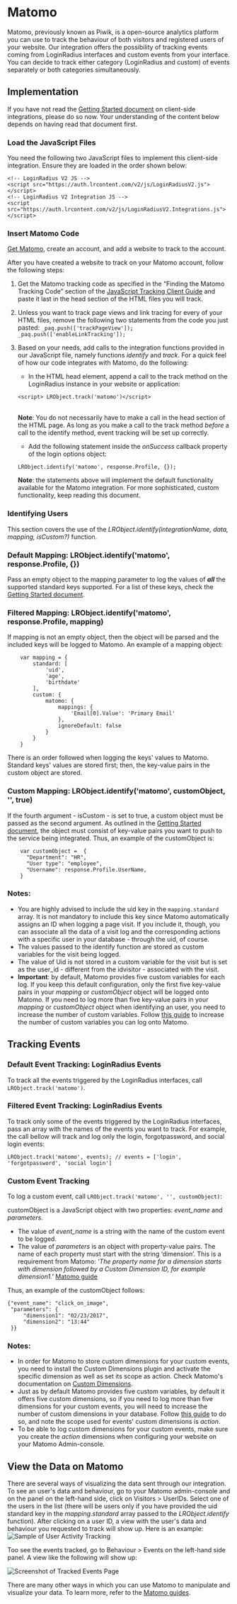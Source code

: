 # Matomo
Matomo, previously known as Piwik, is a open-source analytics platform you can use to track the behaviour of both visitors and registered users of your website. Our integration offers the possibility of tracking events coming from LoginRadius interfaces and custom events from your interface. You can decide to track either category (LoginRadius and custom) of events separately or both categories simultaneously.

## Implementation
If you have not read the [Getting Started document](/integrations/client-side-connectors/getting-started/) on client-side integrations, please do so now. Your understanding of the content below depends on having read that document first.

### Load the JavaScript Files

You need the following two JavaScript files to implement this client-side integration. Ensure they are loaded in the order shown below:

```
<!-- LoginRadius V2 JS -->
<script src="https://auth.lrcontent.com/v2/js/LoginRadiusV2.js"></script>
<!-- LoginRadius V2 Integration JS -->
<script src="https://auth.lrcontent.com/v2/js/LoginRadiusV2.Integrations.js"></script>
```

### Insert Matomo Code

[Get Matomo](https://matomo.org/download/), create an account, and add a website to track to the account.

After you have created a website to track on your Matomo account, follow the following steps:

1. Get the Matomo tracking code as specified in the “Finding the Matomo Tracking Code” section of the [JavaScript Tracking Client Guide](https://developer.matomo.org/guides/tracking-javascript-guide) and paste it last in the head section of the HTML files you will track.
2. Unless you want to track page views and link tracing for every of your HTML files, remove the following two statements from the code you just pasted:
   `_paq.push(['trackPageView']);` <br>
   `_paq.push(['enableLinkTracking']);`
3. Based on your needs, add calls to the integration functions provided in our JavaScript file, namely functions _identify_ and _track_. For a quick feel of how our code integrates with Matomo, do the following:

   - In the HTML head element, append a call to the track method on the LoginRadius instance in your website or application:

   ```
   <script> LRObject.track('matomo')</script>
   ```

   <br>**Note**: You do not necessarily have to make a call in the head section of the HTML page. As long as you make a call to the track method _before_ a call to the identify method, event tracking will be set up correctly.

   - Add the following statement inside the _onSuccess_ callback property of the login options object:

   ```
   LRObject.identify('matomo', response.Profile, {});
   ```

   **Note**: the statements above will implement the default functionality available for the Matomo integration. For more sophisticated, custom functionality, keep reading this document.

### Identifying Users

This section covers the use of the _LRObject.identify(integrationName, data, mapping, isCustom?)_ function.

###  Default Mapping: LRObject.identify('matomo', response.Profile, {})

Pass an empty object to the mapping parameter to log the values of **_all_** the supported standard keys supported. For a list of these keys, check the [Getting Started document](/api/v2/integrations/client-side-integrations/getting-started).

### Filtered Mapping: LRObject.identify('matomo', response.Profile, mapping)

If mapping is not an empty object, then the object will be parsed and the included keys will be logged to Matomo. An example of a mapping object:

```
	var mapping = {
		standard: [
			'uid',
			'age',
			'birthdate'
		],
		custom: {
			matomo: {
				mappings: {
					'Email[0].Value': 'Primary Email'
				},
				ignoreDefault: false
			}
		}
	}
```

There is an order followed when logging the keys' values to Matomo. Standard keys' values are stored first; then, the key-value pairs in the custom object are stored.

### Custom Mapping: LRObject.identify('matomo', customObject, '', true)

If the fourth argument - isCustom - is set to true, a custom object must be passed as the second argument. As outlined in the [Getting Started document](/integrations/integration-platform/client-side-integration/), the object must consist of key-value pairs you want to push to the service being integrated. Thus, an example of the customObject is:

```
	var customObject =  {
	  "Department": "HR",
	  "User type": "employee",
	  "Username": response.Profile.UserName,
	}
```

### Notes:

- You are highly advised to include the uid key in the `mapping.standard` array. It is not mandatory to include this key since Matomo automatically assigns an ID when logging a page visit. If you include it, though, you can associate all the data of a visit log and the corresponding actions with a specific user in your database - through the uid, of course.
- The values passed to the identify function are stored as custom variables for the visit being logged.
- The value of Uid is not stored in a custom variable for the visit but is set as the user_id - different from the idvisitor - associated with the visit.
- **Important**: by default, Matomo provides five custom variables for each log. If you keep this default configuration, only the first five key-value pairs in your _mapping_ or _customObject_ object will be logged onto Matomo. If you need to log more than five key-value pairs in your _mapping_ or _customObject_ object when identifying an user, you need to increase the number of custom variables. Follow [this guide](https://matomo.org/faq/how-to/faq_17931/) to increase the number of custom variables you can log onto Matomo.

## Tracking Events

### Default Event Tracking: LoginRadius Events

To track all the events triggered by the LoginRadius interfaces, call `LRObject.track('matomo')`.

### Filtered Event Tracking: LoginRadius Events

To track only some of the events triggered by the LoginRadius interfaces, pass an array with the names of the events you want to track. For example, the call bellow will track and log only the login, forgotpassword, and social login events:

```
LRObject.track('matomo', events); // events = ['login', 'forgotpassword', 'social login']
```

### Custom Event Tracking

To log a custom event, call `LRObject.track('matomo', '', customObject)`:

customObject is a JavaScript object with two properties: _event_name_ and _parameters_.

- The value of _event_name_ is a string with the name of the custom event to be logged.
- The value of _parameters_ is an object with property-value pairs. The name of each property must start with the string ‘dimension’. This is a requirement from Matomo: ‘_The property name for a dimension starts with dimension followed by a Custom Dimension ID, for example dimension1._’ [Matomo guide](https://developer.matomo.org/guides/tracking-javascript-guide#tracking-a-custom-dimension-across-tracking-requests)

Thus, an example of the customObject follows:

    {"event_name": "click_on_image",
     "parameters": {
         "dimension1": "02/23/2017",
         "dimension2": "13:44"
     }}

### Notes:

- In order for Matomo to store custom dimensions for your custom events, you need to install the Custom Dimensions plugin and activate the specific dimension as well as set its scope as action. Check Matomo's documentation on [Custom Dimensions](https://matomo.org/custom-dimensions/).
- Just as by default Matomo provides five custom variables, by default it offers five custom dimensions, so if you need to log more than five dimensions for your custom events, you will need to increase the number of custom dimensions in your database. Follow [this guide](https://matomo.org/faq/how-to/faq_21121/) to do so, and note the scope used for events' custom dimensions is _action_.
- To be able to log custom dimensions for your custom events, make sure you create the _action_ dimensions when configuring your website on your Matomo Admin-console.

## View the Data on Matomo

There are several ways of visualizing the data sent through our integration. To see an user's data and behaviour, go to your Matomo admin-console and on the panel on the left-hand side, click on Visitors > UserIDs. Select one of the users in the list (there will be users only if you have provided the uid standard key in the _mapping.standard_ array passed to the _LRObject.identify_ function). After clicking on a user ID, a view with the user's data and behaviour you requested to track will show up. Here is an example:
![Sample of User Activity Tracking](https://apidocs.lrcontent.com/images/matomo_user_profile_7085c096b51b807f9.14999174.png "User Activity Tracking")

Too see the events tracked, go to Behaviour > Events on the left-hand side panel. A view like the following will show up:

![Screenshot of Tracked Events Page](https://apidocs.lrcontent.com/images/matomo_events_51755c096b2561bc21.35947127.png "Tracked Events Page")

There are many other ways in which you can use Matomo to manipulate and visualize your data. To learn more, refer to the [Matomo guides](https://matomo.org/).
